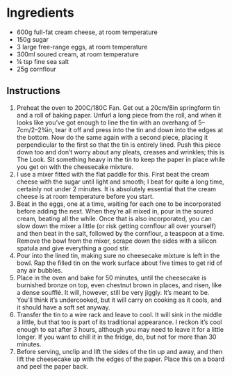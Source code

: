 # Ingredients

- 600g full-fat cream cheese, at room temperature
- 150g sugar
- 3 large free-range eggs, at room temperature
- 300ml soured cream, at room temperature
- ¼ tsp fine sea salt
- 25g cornflour

## Instructions

1. Preheat the oven to 200C/180C Fan. Get out a 20cm/8in springform tin and a roll of baking paper. Unfurl a long piece from the roll, and when it looks like you’ve got enough to line the tin with an overhang of 5–7cm/2–2¾in, tear it off and press into the tin and down into the edges at the bottom. Now do the same again with a second piece, placing it perpendicular to the first so that the tin is entirely lined. Push this piece down too and don’t worry about any pleats, creases and wrinkles; this is The Look. Sit something heavy in the tin to keep the paper in place while you get on with the cheesecake mixture.
2. I use a mixer fitted with the flat paddle for this. First beat the cream cheese with the sugar until light and smooth; I beat for quite a long time, certainly not under 2 minutes. It is absolutely essential that the cream cheese is at room temperature before you start.
3. Beat in the eggs, one at a time, waiting for each one to be incorporated before adding the next. When they’re all mixed in, pour in the soured cream, beating all the while. Once that is also incorporated, you can slow down the mixer a little (or risk getting cornflour all over yourself) and then beat in the salt, followed by the cornflour, a teaspoon at a time. Remove the bowl from the mixer, scrape down the sides with a silicon spatula and give everything a good stir.
4. Pour into the lined tin, making sure no cheesecake mixture is left in the bowl. Rap the filled tin on the work surface about five times to get rid of any air bubbles.
5. Place in the oven and bake for 50 minutes, until the cheesecake is burnished bronze on top, even chestnut brown in places, and risen, like a dense soufflé. It will, however, still be very jiggly. It’s meant to be. You’ll think it’s undercooked, but it will carry on cooking as it cools, and it should have a soft set anyway.
6. Transfer the tin to a wire rack and leave to cool. It will sink in the middle a little, but that too is part of its traditional appearance. I reckon it’s cool enough to eat after 3 hours, although you may need to leave it for a little longer. If you want to chill it in the fridge, do, but not for more than 30 minutes.
7. Before serving, unclip and lift the sides of the tin up and away, and then lift the cheesecake up with the edges of the paper. Place this on a board and peel the paper back. 
